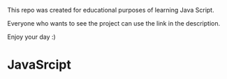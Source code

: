 This repo was created for educational purposes of learning Java Script.

Everyone who wants to see the project can use the link in the description.

Enjoy your day :)

# JavaSrcipt

